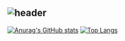 ![header](https://capsule-render.vercel.app/api?type=waving&color=auto&height=200&section=header&text=I'm%20hyunho&fontSize=50)
---
[![Anurag's GitHub stats](https://github-readme-stats.vercel.app/api?username=hyunhoh&show_icons=true&include_all_commits=true&card_width=300px)](https://github.com/anuraghazra/github-readme-stats)
[![Top Langs](https://github-readme-stats.vercel.app/api/top-langs/?username=hyunhoh&layout=donut&langs_count=5&size_weight=0.5&count_weight=0.5&card_width=300px)](https://github.com/anuraghazra/github-readme-stats)

<!--
**hyunhoh/hyunhoh** is a ✨ _special_ ✨ repository because its `README.md` (this file) appears on your GitHub profile.

Here are some ideas to get you started:

- 🔭 I’m currently working on ...
- 🌱 I’m currently learning ...
- 👯 I’m looking to collaborate on ...
- 🤔 I’m looking for help with ...
- 💬 Ask me about ...
- 📫 How to reach me: ...
- 😄 Pronouns: ...
- ⚡ Fun fact: ...
-->
